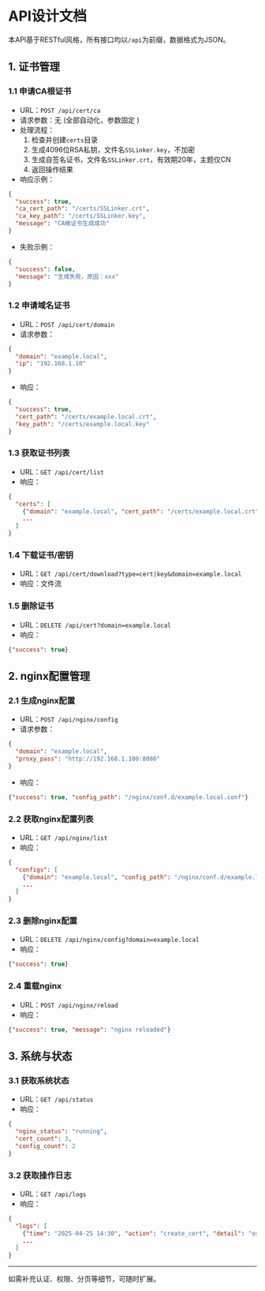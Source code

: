 # API设计文档

本API基于RESTful风格，所有接口均以`/api`为前缀，数据格式为JSON。

## 1. 证书管理
### 1.1 申请CA根证书
- URL：`POST /api/cert/ca`
- 请求参数：无 (全部自动化，参数固定 )
- 处理流程：
  1. 检查并创建`certs`目录
  2. 生成4096位RSA私钥，文件名`SSLinker.key`，不加密
  3. 生成自签名证书，文件名`SSLinker.crt`，有效期20年，主题仅CN
  4. 返回操作结果
- 响应示例：
```json
{
  "success": true,
  "ca_cert_path": "/certs/SSLinker.crt",
  "ca_key_path": "/certs/SSLinker.key",
  "message": "CA根证书生成成功"
}
```
- 失败示例：
```json
{
  "success": false,
  "message": "生成失败，原因：xxx"
}
```

### 1.2 申请域名证书
- URL：`POST /api/cert/domain`
- 请求参数：
```json
{
  "domain": "example.local",
  "ip": "192.168.1.10"
}
```
- 响应：
```json
{
  "success": true,
  "cert_path": "/certs/example.local.crt",
  "key_path": "/certs/example.local.key"
}
```

### 1.3 获取证书列表
- URL：`GET /api/cert/list`
- 响应：
```json
{
  "certs": [
    {"domain": "example.local", "cert_path": "/certs/example.local.crt", "key_path": "/certs/example.local.key"},
    ...
  ]
}
```

### 1.4 下载证书/密钥
- URL：`GET /api/cert/download?type=cert|key&domain=example.local`
- 响应：文件流

### 1.5 删除证书
- URL：`DELETE /api/cert?domain=example.local`
- 响应：
```json
{"success": true}
```

## 2. nginx配置管理
### 2.1 生成nginx配置
- URL：`POST /api/nginx/config`
- 请求参数：
```json
{
  "domain": "example.local",
  "proxy_pass": "http://192.168.1.100:8080"
}
```
- 响应：
```json
{"success": true, "config_path": "/nginx/conf.d/example.local.conf"}
```

### 2.2 获取nginx配置列表
- URL：`GET /api/nginx/list`
- 响应：
```json
{
  "configs": [
    {"domain": "example.local", "config_path": "/nginx/conf.d/example.local.conf"},
    ...
  ]
}
```

### 2.3 删除nginx配置
- URL：`DELETE /api/nginx/config?domain=example.local`
- 响应：
```json
{"success": true}
```

### 2.4 重载nginx
- URL：`POST /api/nginx/reload`
- 响应：
```json
{"success": true, "message": "nginx reloaded"}
```

## 3. 系统与状态
### 3.1 获取系统状态
- URL：`GET /api/status`
- 响应：
```json
{
  "nginx_status": "running",
  "cert_count": 3,
  "config_count": 2
}
```

### 3.2 获取操作日志
- URL：`GET /api/logs`
- 响应：
```json
{
  "logs": [
    {"time": "2025-04-25 14:30", "action": "create_cert", "detail": "example.local"},
    ...
  ]
}
```

---
如需补充认证、权限、分页等细节，可随时扩展。
